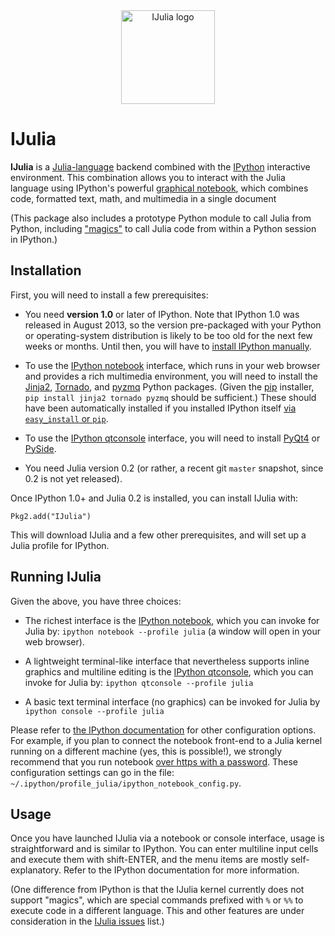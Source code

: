 <div align="center"><img src="deps/ijulialogo.png" alt="IJulia logo" width="150"/></div>

# IJulia

**IJulia** is a [Julia-language](http://julialang.org/) backend combined
with the [IPython](http://ipython.org/) interactive environment.  This
combination allows you to interact with the Julia language using
IPython's powerful [graphical
notebook](http://ipython.org/notebook.html), which combines code,
formatted text, math, and multimedia in a single document

(This package also includes a prototype Python module to call Julia
from Python, including
["magics"](http://ipython.org/ipython-doc/dev/interactive/tutorial.html)
to call Julia code from within a Python session in IPython.)

## Installation

First, you will need to install a few prerequisites:

* You need **version 1.0** or later of IPython.  Note that IPython 1.0
was released in August 2013, so the version pre-packaged with your
Python or operating-system distribution is likely to be too old for
the next few weeks or months.  Until then, you will have to
[install IPython manually](http://ipython.org/ipython-doc/stable/install/install.html).

* To use the [IPython notebook](http://ipython.org/notebook.html) interface, which runs in your web
  browser and provides a rich multimedia environment, you will need
  to install the [Jinja2](http://jinja.pocoo.org/docs/), [Tornado](http://www.tornadoweb.org/en/stable/),
  and [pyzmq](https://github.com/zeromq/pyzmq) Python packages.
  (Given the [pip](http://www.pip-installer.org/en/latest/) installer, `pip install jinja2 tornado pyzmq`
  should be sufficient.)  These should have been automatically installed if you installed IPython itself
  [via `easy_install` or `pip`](http://ipython.org/ipython-doc/stable/install/install.html#quickstart).

* To use the [IPython qtconsole](http://ipython.org/ipython-doc/dev/interactive/qtconsole.html) interface,
  you will need to install [PyQt4](http://www.riverbankcomputing.com/software/pyqt/download) or 
  [PySide](http://qt-project.org/wiki/Category:LanguageBindings::PySide).

* You need Julia version 0.2 (or rather, a recent git `master` snapshot, since 0.2 is not yet released).

Once IPython 1.0+ and Julia 0.2 is installed, you can install IJulia with:
```
Pkg2.add("IJulia")
```
This will download IJulia and a few other prerequisites, and will set up a
Julia profile for IPython.

## Running IJulia

Given the above, you have three choices:

* The richest interface is the [IPython notebook](http://ipython.org/notebook.html), which you can
  invoke for Julia by: `ipython notebook --profile julia` (a window will open in your web browser).

* A lightweight terminal-like interface that nevertheless supports
  inline graphics and multiline editing is the [IPython qtconsole](http://ipython.org/ipython-doc/dev/interactive/qtconsole.html), which you can invoke for Julia by: `ipython qtconsole --profile julia`

* A basic text terminal interface (no graphics) can be invoked for Julia by `ipython console --profile julia`

Please refer to [the IPython documentation](http://ipython.org/documentation.html) for other configuration options.  For example, if you plan to connect the notebook front-end to a Julia kernel running on a different machine (yes, this is possible!), we strongly recommend that you run notebook [over https with a password](http://ipython.org/ipython-doc/stable/interactive/public_server.html#notebook-security).  These configuration settings can go in the file: `~/.ipython/profile_julia/ipython_notebook_config.py`.

## Usage

Once you have launched IJulia via a notebook or console interface,
usage is straightforward and is similar to IPython. You can enter
multiline input cells and execute them with shift-ENTER, and the menu
items are mostly self-explanatory.  Refer to the IPython documentation
for more information.

(One difference from IPython is that the IJulia kernel currently does
not support "magics", which are special commands prefixed with `%` or `%%`
to execute code in a different language.  This and other features are
under consideration in the [IJulia issues](https://github.com/JuliaLang/IJulia.jl/issues) list.)
